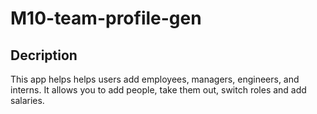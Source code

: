# M10-team-profile-gen 

## Decription
This app helps helps users add employees, managers, engineers, and interns. It allows you to add people, take them out, switch roles and add salaries.